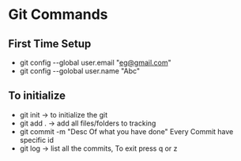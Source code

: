 # Git Commands

## First Time Setup
* git config --global user.email "eg@gmail.com"
* git config --golobal user.name "Abc"

## To initialize 
* git init     -> to initialize the git 
* git add .    -> add all files/folders to tracking
* git commit -m "Desc Of what you have done"
    Every Commit have specific id 
* git log -> list all the commits, To exit press q or z